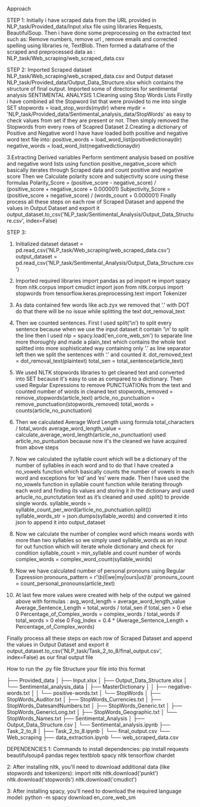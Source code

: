 Approach


STEP 1:
Initially i have scraped data from the URL provided in NLP_task/Provided_data/Input.xlsx  file using libraries
Requests, BeautifulSoup.
Then i have done some preprocessing on the extracted text such as:
Remove numbers, remove url , remove emails and corrected spelling using libraries
re, TextBlob.
Then formed a dataframe of the scraped and preprocessed data as  : NLP_task/Web_scraping/web_scraped_data.csv


STEP 2:
Imported Scraped dataset NLP_task/Web_scraping/web_scraped_data.csv
and Output dataset NLP_task/Provided_data/Output_Data_Structure.xlsx
which contains the structure of final output.
Imported some of directories for sentimental analysis
SENTIMENTAL ANALYSIS
1.Cleaning using Stop Words Lists
Firstly i have combined all the Stopword list that were provided to me into single SET stopwords = load_stop_words(mydir) where mydir = 'NLP_task/Provided_data/Sentimental_analysis_data/StopWords'
as easy to check values from set if they are present or not.
Then simply removed the Stopwords from every rows of Scapred Dataset
2.Creating a dictionary of Positive and Negative word
	I have have loaded both positive and negative word text file into:
positive_words = load_word_list(positivedictionaydir)
negative_words = load_word_list(negativedictionaydir) 

3.Extracting Derived variables 
Perform sentiment analysis based on positive and negative word lists using function positive_negative_score  which basically iterates through Scraped data and count positive and negative score
Then we  Calculate polarity score and subjectivity score using these formulas
Polarity_Score = (positive_score - negative_score) / (positive_score + negative_score + 0.000001)
Subjectivity_Score = (positive_score + negative_score) / (words_count + 0.000001)
Finally process all these steps on each row of Scraped Dataset and append the values in Output Dataset and export it
output_dataset.to_csv('NLP_task/Sentimental_Analysis/Output_Data_Structure.csv', index=False)


STEP 3:
1. Initialized dataset
dataset = pd.read_csv('NLP_task/Web_scraping/web_scraped_data.csv')
output_dataset = pd.read_csv('NLP_task/Sentimental_Analysis/Output_Data_Structure.csv')                                                  

2.  Imported required libraries
import pandas as pd
import re
import spacy
from nltk.corpus import cmudict
import json
from nltk.corpus import stopwords
from tensorflow.keras.preprocessing.text import Tokenizer

3. As data contained few words like acb.zyx we removed that ‘.’ with DOT do that there will be no issue while splitting the text dot_removal_text

4. Then we counted sentences. First I used split(‘\n’) to split every sentence because when we use the input dataset it contain ‘\n’ to split the line  then I used nlp = spacy.load('en_core_web_sm') to separate line more thoroughly and made a plain_text which contains the whole text splitted into more sophisticated way containing only ‘.’ as line separator left then we split the sentences with ‘.’  and counted it.
dot_removed_text = dot_removal_text(plaintext)
total_sen = total_sentence(article_text)


5. We used NLTK stopwords libraries to get cleaned text and converted into SET because it's easy to use as compared to a dictionary. Then used Regular Expressions to remove PUNCTUATIONs from the text and counted number of words in cleaned text
stopwords_removed = remove_stopwords(article_text)
article_no_punctuation = remove_punctuation(stopwords_removed)
total_words = counts(article_no_punctuation)

6. Then we calculated Average Word Length using formula
 total_characters / total_words
average_word_length_value = calculate_average_word_length(article_no_punctuation)
used article_no_puntuation because now it's the cleaned we have acquired from above steps

7. Now we calculated the syllable count which will be a dictionary of the number of syllables in each word and to do that I have created a no_vowels function which basically counts the number of vowels in each word and exceptions for ‘ed’ and ‘es’ were made. Then I have used the no_vowels function in syllable count function while iterating through each word and finding its values and storing it in the dictionary and used artucle_no_punctutation  text as it’s cleaned and used .split() to provide single words. 
syllable_words = syllable_count_per_word(article_no_punctuation.split())
syllable_words_str = json.dumps(syllable_words)
 and converted it into json to append it into output_dataset

8. Now we calculate the number of complex word which means words with more than    two syllables so we simply used syllable_words as an input for out function which will iterate whole dictionary and check for condition syllable_count > min_syllable
and count number of words 
complex_words = complex_word_count(syllable_words)

9. Now we have calculated number of personal pronouns using Regular Expression 
pronouns_pattern = r'\b(I|we|my|ours|us)\b'
pronouns_count = count_personal_pronouns(article_text)
 
10. At last few more values were created with help of the output we gained above with formulas :
avg_word_length = average_word_length_value
Average_Sentence_Length = total_words / total_sen if total_sen > 0 else 0
Percentage_of_Complex_words = complex_words / total_words if total_words > 0 else 0
Fog_Index = 0.4 * (Average_Sentence_Length + Percentage_of_Complex_words)

Finally process all these steps on each row of Scraped Dataset and append the values in Output Dataset and export it
output_dataset.to_csv('NLP_task/Task_2_to_8/final_output.csv', index=False)
as our final output file

How to run the .py file 
Structure your file into this format

├── Provided_data
│   ├── Input.xlsx
│   ├── Output_Data_Structure.xlsx
│   └── Sentimental_analysis_data
│       ├── MasterDictionary
│       │   ├── negative-words.txt
│       │   └── positive-words.txt
│       └── StopWords
│           ├── StopWords_Auditor.txt
│           ├── StopWords_Currencies.txt
│           ├── StopWords_DatesandNumbers.txt
│           ├── StopWords_Generic.txt
│           ├── StopWords_GenericLong.txt
│           ├── StopWords_Geographic.txt
│           └── StopWords_Names.txt
├── Sentimental_Analysis
│   ├── Output_Data_Structure.csv
│   └── Sentimental_analysis.ipynb
├── Task_2_to_8
│   ├── Task_2_to_8.ipynb
│   └── final_output.csv
└── Web_scraping
    ├── data_extraction.ipynb
    └── web_scraped_data.csv
    
DEPENDENCIES
1: Commands to install dependencies:
pip install requests beautifulsoup4 pandas regex textblob spacy nltk tensorflow chardet

2: After installing nltk, you'll need to download additional data (like stopwords and tokenizers):
import nltk 
nltk.download('punkt') 
nltk.download('stopwords') 
nltk.download('cmudict')

3: After installing spacy, you'll need to download the required language model:
python -m spacy download en_core_web_sm
